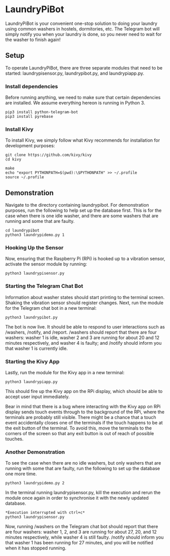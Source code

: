 # LaundryPiBot
LaundryPiBot is your convenient one-stop solution to doing your laundry using common washers in hostels, dormitories, etc. The Telegram bot will simply notify you when your laundry is done, so you never need to wait for the washer to finish again!

## Setup
To operate LaundryPiBot, there are three separate modules that need to be 
started: laundrypisensor.py, laundrypibot.py, and laundrypiapp.py.

### Install dependencies
Before running anything, we need to make sure that certain dependencies are 
installed. We assume everything hereon is running in Python 3.

    pip3 install python-telegram-bot
    pip3 install pyrebase
    
### Install Kivy
To install Kivy, we simply follow what Kivy recommends for installation for 
development purposes:

    git clone https://github.com/kivy/kivy
    cd kivy
    
    make
    echo "export PYTHONPATH=$(pwd):\$PYTHONPATH" >> ~/.profile
    source ~/.profile

## Demonstration
Navigate to the directory containing laundrypibot. For demonstration purposes, 
run the following to help set up the database first. This is for the case when
there is one idle washer, and there are some washers that are running and some 
that are faulty.

    cd laundrypibot
    python3 laundrypidemo.py 1

### Hooking Up the Sensor
Now, ensuring that the Raspberry Pi (RPi) is hooked up to a vibration sensor, 
activate the sensor module by running:

    python3 laundrypisensor.py

### Starting the Telegram Chat Bot
Information about washer states should start printing to the terminal screen.
Shaking the vibration sensor should register changes.
Next, run the module for the Telegram chat bot in a new terminal:

    python3 laundrypibot.py

The bot is now live. It should be able to respond to user interactions such as
/washers, /notify, and /report. /washers should report that there are four
washers: washer 1 is idle, washer 2 and 3 are running for about 20 and 12 
minutes respectively, and washer 4 is faulty; and /notify should inform you 
that washer 1 is currently idle.

### Starting the Kivy App
Lastly, run the module for the Kivy app in a new terminal:

    python3 laundrypiapp.py

This should fire up the Kivy app on the RPi display, which should be able to
accept user input immediately.

Bear in mind that there is a bug where interacting with the Kivy app on RPi 
display sends touch events through to the background of the RPi, where the 
terminals are probably still visible. There might be a chance that a touch 
event accidentally closes one of the terminals if the touch happens to be at 
the exit button of the terminal. To avoid this, move the terminals to the 
corners of the screen so that any exit button is out of reach of possible 
touches.

### Another Demonstration
To see the case when there are no idle washers, but only washers that are 
running with some that are faulty, run the following to set up the database 
one more time.

    python3 laundrypidemo.py 2

In the terminal running laundrypisensor.py, kill the execution and rerun the 
module once again in order to synchronise it with the newly updated database.

    *Execution interrupted with ctrl+c*
    python3 laundrypisensor.py

Now, running /washers on the Telegram chat bot should report that there are 
four washers: washer 1, 2, and 3 are running for about 27, 20, and 12 minutes 
respectively, while washer 4 is still faulty. /notify should inform you that
washer 1 has been running for 27 minutes, and you will be notified when it 
has stopped running.
